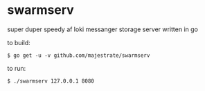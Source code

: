# swarmserv

super duper speedy af loki messanger storage server written in go

to build:

    $ go get -u -v github.com/majestrate/swarmserv

to run:

    $ ./swarmserv 127.0.0.1 8080
